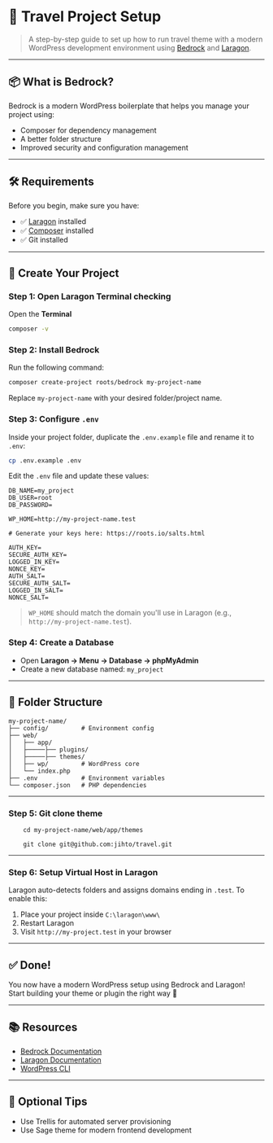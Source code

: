 # 🌱 Travel Project Setup

> A step-by-step guide to set up how to run travel theme with a modern WordPress development environment using [Bedrock](https://roots.io/bedrock/) and [Laragon](https://laragon.org/).

---

## 📦 What is Bedrock?

Bedrock is a modern WordPress boilerplate that helps you manage your project using:

- Composer for dependency management
- A better folder structure
- Improved security and configuration management

---

## 🛠️ Requirements

Before you begin, make sure you have:

- ✅ [Laragon](https://laragon.org/download/) installed
- ✅ [Composer](https://getcomposer.org/download/) installed
- ✅ Git installed

---

## 🚀 Create Your Project

### Step 1: Open Laragon Terminal checking

Open the **Terminal**

```bash
composer -v
```

### Step 2: Install Bedrock

Run the following command:

```bash
composer create-project roots/bedrock my-project-name
```

Replace `my-project-name` with your desired folder/project name.

### Step 3: Configure `.env`

Inside your project folder, duplicate the `.env.example` file and rename it to `.env`:

```bash
cp .env.example .env
```

Edit the `.env` file and update these values:

```
DB_NAME=my_project
DB_USER=root
DB_PASSWORD=

WP_HOME=http://my-project-name.test

# Generate your keys here: https://roots.io/salts.html

AUTH_KEY=
SECURE_AUTH_KEY=
LOGGED_IN_KEY=
NONCE_KEY=
AUTH_SALT=
SECURE_AUTH_SALT=
LOGGED_IN_SALT=
NONCE_SALT=

```

> `WP_HOME` should match the domain you'll use in Laragon (e.g., `http://my-project-name.test`).

### Step 4: Create a Database

- Open **Laragon → Menu → Database → phpMyAdmin**
- Create a new database named: `my_project`

---

## 📁 Folder Structure

```
my-project-name/
├── config/         # Environment config
├── web/
│   ├── app/
│   ├─────├── plugins/
│   ├─────├── themes/
│   ├── wp/         # WordPress core
│   └── index.php
├── .env            # Environment variables
└── composer.json   # PHP dependencies
```

---

### Step 5: Git clone theme

```
    cd my-project-name/web/app/themes
```

```
    git clone git@github.com:jihto/travel.git
```

---

### Step 6: Setup Virtual Host in Laragon

Laragon auto-detects folders and assigns domains ending in `.test`. To enable this:

1. Place your project inside `C:\laragon\www\`
2. Restart Laragon
3. Visit `http://my-project.test` in your browser

---

## ✅ Done!

You now have a modern WordPress setup using Bedrock and Laragon!  
Start building your theme or plugin the right way 🎉

---

## 📚 Resources

- [Bedrock Documentation](https://roots.io/docs/bedrock/master/)
- [Laragon Documentation](https://laragon.org/docs/)
- [WordPress CLI](https://developer.wordpress.org/cli/)

---

## 🧩 Optional Tips

- Use Trellis for automated server provisioning
- Use Sage theme for modern frontend development
